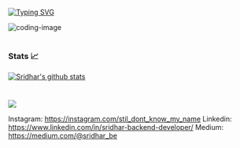 [![Typing SVG](https://readme-typing-svg.herokuapp.com?font=Fira+Code&pause=1000&color=3D6DFF&background=82FFCC00&random=false&width=435&lines=Hi+There;I'm+Sridhar;Backend+Developer+%40Gem3s+in+Chennai;Creating+cool+stuffs+%F0%9F%A4%98)](https://git.io/typing-svg)

![coding-image](https://github.com/srid5969/srid5969/assets/108978214/be6d363d-517b-4fbc-97f7-73f3b9569466)



#

### Stats 📈
<a href="https://github.com/srid5969">
 <img align="center" src="https://github-readme-stats.vercel.app/api?username=srid5969&show_icons=true&theme=dark&line_height=27" alt="Sridhar's github stats"/>
</a>

# 


<a> <img src="https://github-readme-stats.vercel.app/api/top-langs/?username=srid5969&theme=dark&layout=compact&langs_count=10&custom_title=Most%20Used%20Languages%20%F0%9F%91%A8%F0%9F%8F%BD%E2%80%8D%F0%9F%92%BB&card_width=445" />




Instagram: https://instagram.com/stil_dont_know_my_name
Linkedin: https://www.linkedin.com/in/sridhar-backend-developer/
Medium: https://medium.com/@sridhar_be
